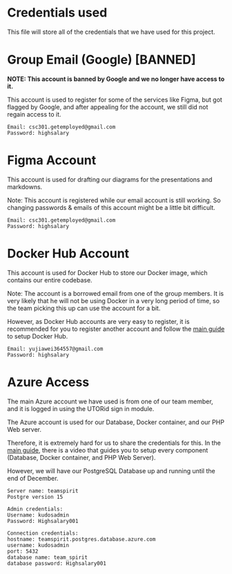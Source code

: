 # Credentials used

This file will store all of the credentials that we have used for this project. 

# Group Email (Google) [BANNED]

**NOTE: This account is banned by Google and we no longer have access to it.**

This account is used to register for some of the services like Figma, but got flagged by Google, and after appealing for the account, we still did not regain access to it.

```text
Email: csc301.getemployed@gmail.com
Password: highsalary
```

# Figma Account

This account is used for drafting our diagrams for the presentations and markdowns. 

Note: This account is registered while our email account is still working. So changing passwords & emails of this account might be a little bit difficult. 

```text
Email: csc301.getemployed@gmail.com
Password: highsalary
```

# Docker Hub Account

This account is used for Docker Hub to store our Docker image, which contains our entire codebase. 

Note: The account is a borrowed email from one of the group members. It is very likely that he will not be using Docker in a very long period of time, so the team picking this up can use the account for a bit. 

However, as Docker Hub accounts are very easy to register, it is recommended for you to register another account and follow the [main guide](main-guide.md) to setup Docker Hub. 

```text
Email: yujiawei364557@gmail.com
Password: highsalary
```

# Azure Access

The main Azure account we have used is from one of our team member, and it is logged in using the UTORid sign in module. 

The Azure account is used for our Database, Docker container, and our PHP Web server. 

Therefore, it is extremely hard for us to share the credentials for this. In the [main guide](main-guide.md), there is a video that guides you to setup every component (Database, Docker container, and PHP Web Server). 

However, we will have our PostgreSQL Database up and running until the end of December. 

```text
Server name: teamspirit
Postgre version 15

Admin credentials:
Username: kudosadmin
Password: Highsalary001

Connection credentials:
hostname: teamspirit.postgres.database.azure.com
username: kudosadmin
port: 5432
database name: team_spirit
database password: Highsalary001
```
